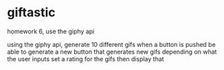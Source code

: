 # giftastic
homework 6, use the giphy api

using the giphy api, generate 10 different gifs when a button is pushed
be able to generate a new button that generates new gifs depending on what the user inputs
set a rating for the gifs then display that 
